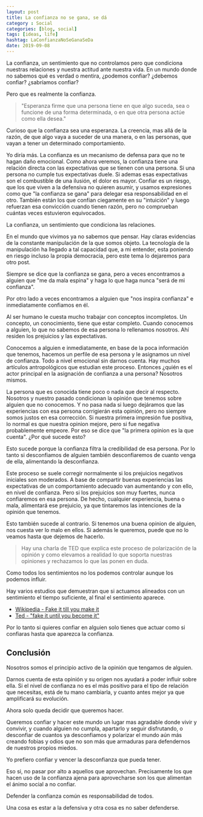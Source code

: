 ```yaml
---
layout: post
title: La confianza no se gana, se dá
category : Social
categories: [blog, social]
tags: [ideas, life]
hashtag: LaConfianzaNoSeGanaSeDa
date: 2019-09-08
---
```


La confianza, un sentimiento que no controlamos pero que condiciona nuestras relaciones y nuestra actitud ante nuestra vida. En un mundo donde no sabemos qué es verdad o mentira, ¿podemos confiar? ¿debemos confiar? ¿sabríamos confiar?

Pero que es realmente la confianza.

> "Esperanza firme que una persona tiene en que algo suceda, sea o funcione de una forma determinada, o en que otra persona actúe como ella desea."

Curioso que la confianza sea una esperanza. La creencia, mas allá de la razón, de que algo vaya a suceder de una manera, o en las personas, que vayan a tener un determinado comportamiento.

Yo diría más. La confianza es un mecanismo de defensa para que no te hagan daño emocional. Como ahora veremos, la confianza tiene una relación directa con las expectativas que se tienen con una persona. Si una persona no cumple tus expectativas duele. Si ademas esas expectativas son el combustible de una ilusión, el dolor es mayor. Confiar es un riesgo, que los que viven a la defensiva no quieren asumir, y usamos expresiones como que "la confianza se gana" para delegar esa responsabilidad en el otro. También están los que confían ciegamente en su "intuición" y luego refuerzan esa convicción cuando tienen razón, pero no comprueban cuántas veces estuvieron equivocados.

La confianza, un sentimiento que condiciona las relaciones.

En el mundo que vivimos ya no sabemos que pensar. Hay claras evidencias de la constante manipulación de la que somos objeto. La tecnología de la manipulación ha llegado a tal capacidad que, a mi entender, esta poniendo en riesgo incluso la propia democracia, pero este tema lo dejaremos para otro post.

Siempre se dice que la confianza se gana, pero a veces encontramos a alguien que "me da mala espina" y haga lo que haga nunca "será de mi confianza".

Por otro lado a veces encontramos a alguien que "nos inspira confianza" e inmediatamente confiamos en él.

Al ser humano le cuesta mucho trabajar con conceptos incompletos. Un concepto, un conocimiento, tiene que estar completo. Cuando conocemos a alguien, lo que no sabemos de esa persona lo rellenamos nosotros. Ahí residen los prejuicios y las expectativas.

Conocemos a alguien e inmediatamente, en base de la poca información que tenemos, hacemos un perfile de esa persona y le asignamos un nivel de confianza. Todo a nivel emocional sin darnos cuenta. Hay muchos artículos antropológicos que estudian este proceso. Entonces ¿quién es el actor principal en la asignación de confianza a una persona? Nosotros mismos.

La persona que es conocida tiene poco o nada que decir al respecto. Nosotros y nuestro pasado condicionan la opinión que tenemos sobre alguien que no conocemos. Y no pasa nada si luego dejáramos que las experiencias con esa persona corrigierán esta opinión, pero no siempre somos justos en esa corrección. Si nuestra primera impresión fue positiva, lo normal es que nuestra opinion mejore, pero si fue negativa probablemente empeore. Por eso se dice que "la primera opinion es la que cuenta". ¿Por qué sucede esto?

Esto sucede porque la confianza filtra la credibilidad de esa persona. Por lo tanto si desconfiamos de alguien también desconfiaremos de cuanto venga de ella, alimentando la desconfianza.

Este proceso se suele corregir normalmente si los prejuicios negativos iniciales son moderados. A base de compartir buenas experiencias las expectativas de un comportamiento adecuado van aumentando y con ello, en nivel de confianza. Pero si los prejuicios son muy fuertes, nunca confiaremos en esa persona. De hecho, cualquier experiencia, buena o mala, alimentará ese prejuicio, ya que tintaremos las intenciones de la opinión que tenemos.

Esto también sucede al contrario. Si tenemos una buena opinion de alguien, nos cuesta ver lo malo en ellos. Si además le queremos, puede que no lo veamos hasta que dejemos de hacerlo.

> Hay una charla de TED que explica este proceso de polarización de la opinión y como elevamos a realidad lo que soporta nuestras opiniones y rechazamos lo que las ponen en duda.

Como todos los sentimientos no los podemos controlar aunque los podemos influir.

Hay varios estudios que demuestran que si actuamos alineados con un sentimiento el tiempo suficiente, al final el sentimiento aparece.

- [Wikipedia - Fake it till you make it](https://en.wikipedia.org/wiki/Fake_it_till_you_make_it)
- [Ted - "fake it until you become it"](https://www.youtube.com/watch?v=RVmMeMcGc0Y)

Por lo tanto si quieres confiar en alguien solo tienes que actuar como si confiaras hasta que aparezca la confianza.

## Conclusión

Nosotros somos el principio activo de la opinión que tengamos de alguien.

Darnos cuenta de esta opinión y su origen nos ayudará a poder influir sobre ella. Si el nivel de confianza no es el más positivo para el tipo de relación que necesitas, está de tu mano cambiarla, y cuanto antes mejor ya que amplificará su evolución.

Ahora solo queda decidir que queremos hacer.

Queremos confiar y hacer este mundo un lugar mas agradable donde vivir y convivir, y cuando alguien no cumpla, apartarlo y seguir disfrutando, o desconfiar de cuantos ya desconfiamos y polarizar el mundo aún más creando fobias y odios que no son más que armaduras para defendernos de nuestros propios miedos.

Yo prefiero confiar y vencer la desconfianza que pueda tener.

Eso si, no pasar por alto a aquellos que aprovechan. Precisamente los que hacen uso de la confianza ajena para aprovecharse son los que alimentan el ánimo social a no confiar.

Defender la confianza común es responsabilidad de todos.

Una cosa es estar a la defensiva y otra cosa es no saber defenderse.
